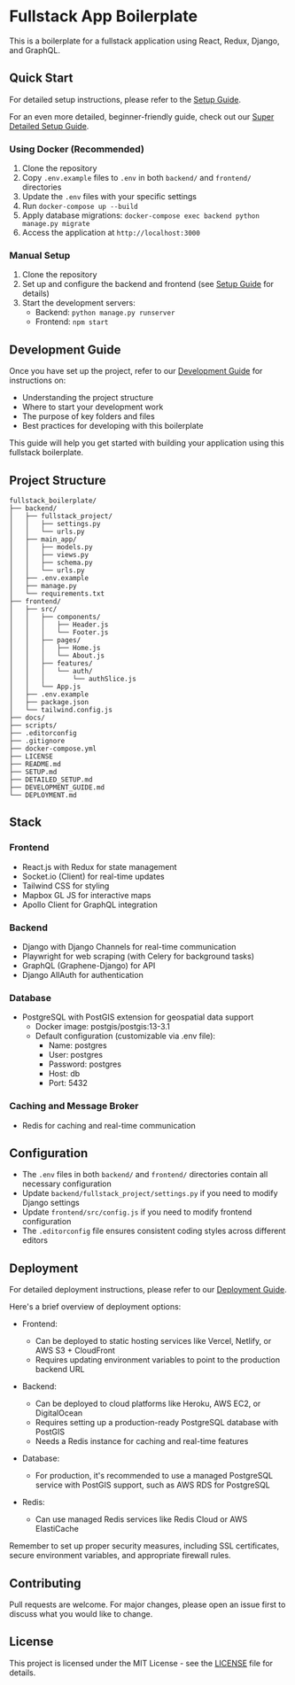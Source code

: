 # Fullstack App Boilerplate

This is a boilerplate for a fullstack application using React, Redux, Django, and GraphQL.

## Quick Start

For detailed setup instructions, please refer to the [Setup Guide](SETUP.md).

For an even more detailed, beginner-friendly guide, check out our [Super Detailed Setup Guide](DETAILED_SETUP.md).

### Using Docker (Recommended)

1. Clone the repository
2. Copy `.env.example` files to `.env` in both `backend/` and `frontend/` directories
3. Update the `.env` files with your specific settings
4. Run `docker-compose up --build`
5. Apply database migrations: `docker-compose exec backend python manage.py migrate`
6. Access the application at `http://localhost:3000`

### Manual Setup

1. Clone the repository
2. Set up and configure the backend and frontend (see [Setup Guide](SETUP.md) for details)
3. Start the development servers:
   - Backend: `python manage.py runserver`
   - Frontend: `npm start`

## Development Guide

Once you have set up the project, refer to our [Development Guide](DEVELOPMENT_GUIDE.md) for instructions on:
- Understanding the project structure
- Where to start your development work
- The purpose of key folders and files
- Best practices for developing with this boilerplate

This guide will help you get started with building your application using this fullstack boilerplate.

## Project Structure

```
fullstack_boilerplate/
├── backend/
│   ├── fullstack_project/
│   │   ├── settings.py
│   │   └── urls.py
│   ├── main_app/
│   │   ├── models.py
│   │   ├── views.py
│   │   ├── schema.py
│   │   └── urls.py
│   ├── .env.example
│   ├── manage.py
│   └── requirements.txt
├── frontend/
│   ├── src/
│   │   ├── components/
│   │   │   ├── Header.js
│   │   │   └── Footer.js
│   │   ├── pages/
│   │   │   ├── Home.js
│   │   │   └── About.js
│   │   ├── features/
│   │   │   └── auth/
│   │   │       └── authSlice.js
│   │   └── App.js
│   ├── .env.example
│   ├── package.json
│   └── tailwind.config.js
├── docs/
├── scripts/
├── .editorconfig
├── .gitignore
├── docker-compose.yml
├── LICENSE
├── README.md
├── SETUP.md
├── DETAILED_SETUP.md
├── DEVELOPMENT_GUIDE.md
└── DEPLOYMENT.md
```

## Stack

### Frontend
- React.js with Redux for state management
- Socket.io (Client) for real-time updates
- Tailwind CSS for styling
- Mapbox GL JS for interactive maps
- Apollo Client for GraphQL integration

### Backend
- Django with Django Channels for real-time communication
- Playwright for web scraping (with Celery for background tasks)
- GraphQL (Graphene-Django) for API
- Django AllAuth for authentication

### Database
- PostgreSQL with PostGIS extension for geospatial data support
  - Docker image: postgis/postgis:13-3.1
  - Default configuration (customizable via .env file):
    - Name: postgres
    - User: postgres
    - Password: postgres
    - Host: db
    - Port: 5432

### Caching and Message Broker
- Redis for caching and real-time communication

## Configuration

- The `.env` files in both `backend/` and `frontend/` directories contain all necessary configuration
- Update `backend/fullstack_project/settings.py` if you need to modify Django settings
- Update `frontend/src/config.js` if you need to modify frontend configuration
- The `.editorconfig` file ensures consistent coding styles across different editors

## Deployment

For detailed deployment instructions, please refer to our [Deployment Guide](DEPLOYMENT.md).

Here's a brief overview of deployment options:

- Frontend: 
  - Can be deployed to static hosting services like Vercel, Netlify, or AWS S3 + CloudFront
  - Requires updating environment variables to point to the production backend URL

- Backend: 
  - Can be deployed to cloud platforms like Heroku, AWS EC2, or DigitalOcean
  - Requires setting up a production-ready PostgreSQL database with PostGIS
  - Needs a Redis instance for caching and real-time features

- Database: 
  - For production, it's recommended to use a managed PostgreSQL service with PostGIS support, such as AWS RDS for PostgreSQL

- Redis: 
  - Can use managed Redis services like Redis Cloud or AWS ElastiCache

Remember to set up proper security measures, including SSL certificates, secure environment variables, and appropriate firewall rules.

## Contributing

Pull requests are welcome. For major changes, please open an issue first to discuss what you would like to change.

## License

This project is licensed under the MIT License - see the [LICENSE](LICENSE) file for details.